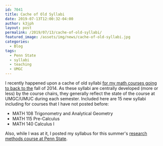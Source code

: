 ```yaml
---
id: 7041
title: Cache of Old Syllabi
date: 2019-07-13T12:00:32-04:00
author: k3jph
layout: post
permalink: /2019/07/13/cache-of-old-syllabi/
featured_image: /assets/img/news/cache-of-old-syllabi.jpg
categories:
  - Blog
tags:
  - Penn State
  - syllabi
  - teaching
  - UMGC
---
```

I recently happened upon a cache of old syllabi [for my math courses
going to back to the](/teaching) fall of 2014. As these syllabi are
centrally developed (more or less) by the course chairs, they
generally reflect the state of the course at UMGC/UMUC during each
semester. Included here are 15 new syllabi including for courses
that I have not posted before:

*   MATH 108 Trigonometry and Analytical Geometry
*   MATH 115 Pre-Calculus
*   MATH 140 Calculus I

Also, while I was at it, I posted my syllabus for this summer's
[research methods course at Penn State](/teaching/).

